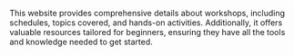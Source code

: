 This website provides comprehensive details about workshops, including schedules, topics covered, and hands-on activities. Additionally, it offers valuable resources tailored for beginners, ensuring they have all the tools and knowledge needed to get started.
